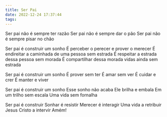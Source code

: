 ```yaml
---
title: Ser Pai
date: 2022-12-24 17:37:44
tags:
---
```

Ser pai não é sempre ter razão
Ser pai não é sempre dar o pão
Ser pai não é sempre pisar no chão

Ser pai é construir um sonho
É perceber o perecer e prover o merecer
É endireitar a caminhada de uma pessoa sem estrada
É respeitar a estrada dessa pessoa sem morada
É compartilhar dessa morada vidas ainda sem estrada

Ser pai é construir um sonho
É prover sem ter
É amar sem ver
É cuidar e crer
É manter e viver

Ser pai é construir um sonho
Esse sonho não acaba
Ele brilha e embala
Em um trilho sem escala
Uma vida sem fornalha

Ser pai é construir
Sonhar é resistir
Merecer é interagir
Uma vida a retribuir
Jesus Cristo a intervir
Amém!
